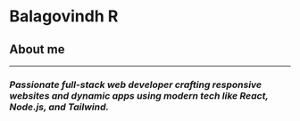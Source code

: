 # Balagovindh R 
## About me
---


###  *Passionate full-stack  web developer crafting responsive websites and dynamic apps using modern tech like React, Node.js, and Tailwind.*


